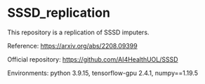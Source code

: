# SSSD_replication

This repository is a replication of SSSD imputers.

Reference: https://arxiv.org/abs/2208.09399

Official repository: https://github.com/AI4HealthUOL/SSSD

Environments:
python 3.9.15,
tensorflow-gpu 2.4.1,
numpy==1.19.5
